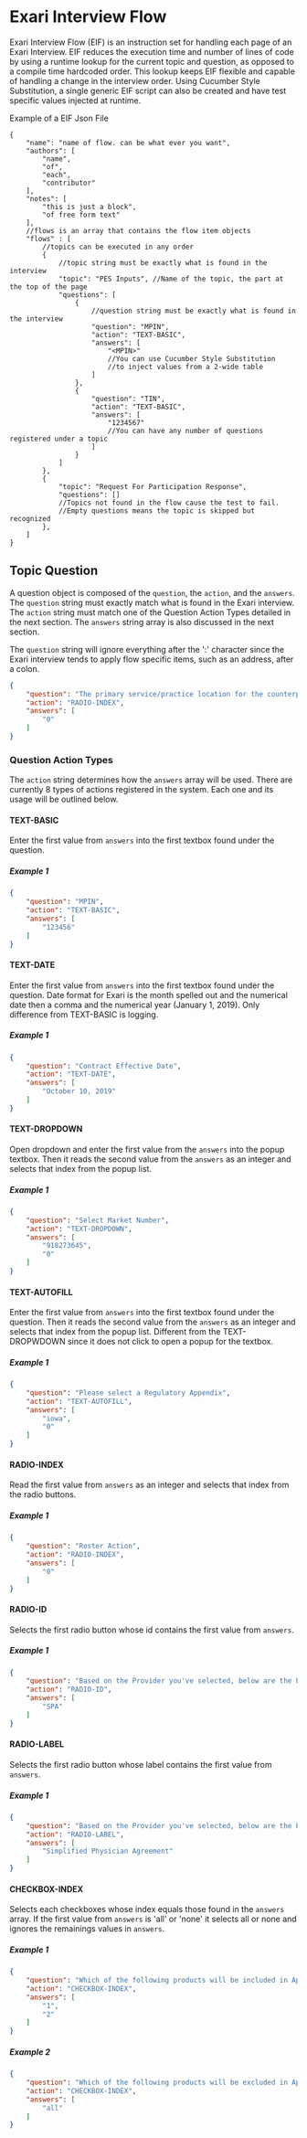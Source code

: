 # Exari Interview Flow
Exari Interview Flow (EIF) is an instruction set for handling each page of an Exari Interview.
EIF reduces the execution time and number of lines of code by using a runtime lookup for the current topic and question, as opposed to a compile time hardcoded order. 
This lookup keeps EIF flexible and capable of handling a change in the interview order.
Using Cucumber Style Substitution, a single generic EIF script can also be created and have test specific values injected at runtime.

Example of a EIF Json File
```json5
{
    "name": "name of flow. can be what ever you want",
    "authors": [
        "name",
        "of",
        "each",
        "contributor"
    ],
    "notes": [
        "this is just a block",
        "of free form text"
    ],
    //flows is an array that contains the flow item objects
    "flows" : [ 
        //topics can be executed in any order
        {
            //topic string must be exactly what is found in the interview
            "topic": "PES Inputs", //Name of the topic, the part at the top of the page
            "questions": [
                {
                    //question string must be exactly what is found in the interview
                    "question": "MPIN",
                    "action": "TEXT-BASIC",
                    "answers": [
                        "<MPIN>" 
                        //You can use Cucumber Style Substitution 
                        //to inject values from a 2-wide table
                    ]
                },
                {
                    "question": "TIN",
                    "action": "TEXT-BASIC",
                    "answers": [
                        "1234567" 
                        //You can have any number of questions registered under a topic
                    ]
                }
            ]
        },
        {
            "topic": "Request For Participation Response",
            "questions": [] 
            //Topics not found in the flow cause the test to fail. 
            //Empty questions means the topic is skipped but recognized
        },
    ]
}
```

## Topic Question
A question object is composed of the `question`, the `action`, and the `answers`. 
The `question` string must exactly match what is found in the Exari interview.
The `action` string must match one of the Question Action Types detailed in the next section.
The `answers` string array is also discussed in the next section.

The `question` string will ignore everything after the ':' character since the Exari interview tends to apply flow specific items, such as an address, after a colon.
```json
{
    "question": "The primary service/practice location for the counterparty held in NDB is: 12810 Coconino Road",
    "action": "RADIO-INDEX",
    "answers": [
        "0"
    ]
}
```

### Question Action Types
The `action` string determines how the `answers` array will be used. 
There are currently 8 types of actions registered in the system. Each one and its usage will be outlined below.

#### TEXT-BASIC
Enter the first value from `answers` into the first textbox found under the question.

##### Example 1
```json
{
    "question": "MPIN",
    "action": "TEXT-BASIC",
    "answers": [
        "123456"
    ]
}
```

#### TEXT-DATE
Enter the first value from `answers` into the first textbox found under the question.
Date format for Exari is the month spelled out and the numerical date then a comma and the numerical year (January 1, 2019).
Only difference from TEXT-BASIC is logging.

##### Example 1
```json
{
    "question": "Contract Effective Date",
    "action": "TEXT-DATE",
    "answers": [
        "October 10, 2019"
    ]
}
```

#### TEXT-DROPDOWN
Open dropdown and enter the first value from the `answers` into the popup textbox. 
Then it reads the second value from the `answers` as an integer and selects that index from the popup list.

##### Example 1
```json
{
    "question": "Select Market Number",
    "action": "TEXT-DROPDOWN",
    "answers": [
        "918273645",
        "0"
    ]
}
```

#### TEXT-AUTOFILL
Enter the first value from `answers` into the first textbox found under the question.
Then it reads the second value from the `answers` as an integer and selects that index from the popup list.
Different from the TEXT-DROPWDOWN since it does not click to open a popup for the textbox.

##### Example 1
```json
{
    "question": "Please select a Regulatory Appendix",
    "action": "TEXT-AUTOFILL",
    "answers": [
        "iowa",
        "0"
    ]
}
```

#### RADIO-INDEX
Read the first value from `answers` as an integer and selects that index from the radio buttons.

##### Example 1
```json
{
    "question": "Roster Action",
    "action": "RADIO-INDEX",
    "answers": [
        "0"
    ]
}
```

#### RADIO-ID
Selects the first radio button whose id contains the first value from `answers`.

##### Example 1
```json
{
    "question": "Based on the Provider you've selected, below are the Paper Types available. Please select one:",
    "action": "RADIO-ID",
    "answers": [
        "SPA"
    ]
}
```

#### RADIO-LABEL
Selects the first radio button whose label contains the first value from `answers`.

##### Example 1
```json
{
    "question": "Based on the Provider you've selected, below are the Paper Types available. Please select one:",
    "action": "RADIO-LABEL",
    "answers": [
        "Simplified Physician Agreement"
    ]
}
```

#### CHECKBOX-INDEX
Selects each checkboxes whose index equals those found in the `answers` array. 
If the first value from `answers` is 'all' or 'none' it selects all or none and ignores the remainings values in `answers`.

##### Example 1
```json
{
    "question": "Which of the following products will be included in Appendix 2?",
    "action": "CHECKBOX-INDEX",
    "answers": [
        "1",
        "2"
    ]
}
```
##### Example 2
```json
{
    "question": "Which of the following products will be excluded in Appendix 2?",
    "action": "CHECKBOX-INDEX",
    "answers": [
        "all"
    ]
}
```
